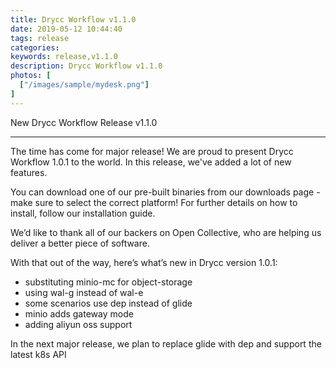 ```yaml
---
title: Drycc Workflow v1.1.0
date: 2019-05-12 10:44:40
tags: release
categories: 
keywords: release,v1.1.0
description: Drycc Workflow v1.1.0
photos: [
  ["/images/sample/mydesk.png"]
] 
---
```


New Drycc Workflow Release v1.1.0
<!--more-->

---

The time has come for major release! We are proud to present Drycc Workflow 1.0.1 to the world. In this release, we've added a lot of new features.

You can download one of our pre-built binaries from our downloads page - make sure to select the correct platform! For further details on how to install, follow our installation guide.

We’d like to thank all of our backers on Open Collective, who are helping us deliver a better piece of software.

With that out of the way, here’s what’s new in Drycc version 1.0.1:

- substituting minio-mc for object-storage
- using wal-g instead of wal-e
- some scenarios use dep instead of glide
- minio adds gateway mode
- adding aliyun oss support

In the next major release, we plan to replace glide with dep and support the latest k8s API